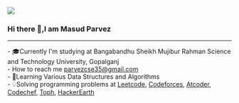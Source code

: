![](https://komarev.com/ghpvc/?username=MasudParvez35&label=PROFILE+VIEWS)
### Hi there 👋,I am Masud Parvez
<hr>
- 🎓Currently I'm studying at Bangabandhu Sheikh Mujibur Rahman Science and Technology University, Gopalganj <br>
-  How to reach me <a href = "parvezcse35@gmail.com">parvezcse35@gmail.com</a> <br>
-  📖Learning Various Data Structures and Algorithms <br>
- 💡Solving programming problems at <a href = "https://leetcode.com/Masud_Parvez/">Leetcode<a/>, 
  <a href = "https://codeforces.com/profile/Masud-Parvez">Codeforces<a/>, 
    <a href = "https://atcoder.jp/users/Masud_Parvez">Atcoder</a>,
   <a href ="https://www.codechef.com/users/parvezcse">Codechef</a>,
   <a href = "https://toph.co/u/masud_parvezpp">Toph</a>,
    <a href = "https://www.hackerearth.com/@Masud_Parvez">HackerEarth</a>

